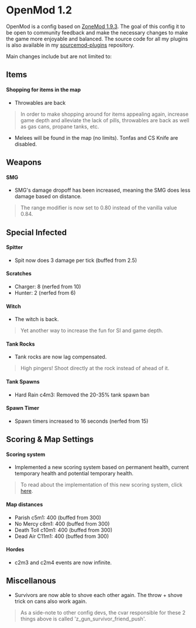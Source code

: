 # OpenMod 1.2

OpenMod is a config based on [ZoneMod 1.9.3](https://github.com/SirPlease/ZoneMod). The goal of this config it to be open to community feedback
and make the necessary changes to make the game more enjoyable and balanced. The source code for all my plugins is also available in my [sourcemod-plugins](https://github.com/LuckyServ/sourcemod-plugins) repository.  
  
Main changes include but are not limited to:  

## Items

#### Shopping for items in the map

- Throwables are back

> In order to make shopping around for items appealing again, increase game depth and alleviate the lack of pills, throwables are back as well as gas cans, propane tanks, etc.

- Melees will be found in the map (no limits). Tonfas and CS Knife are disabled.

## Weapons

#### SMG
- SMG's damage dropoff has been increased, meaning the SMG does less damage based on distance.

> The range modifier is now set to 0.80 instead of the vanilla value 0.84.

## Special Infected

#### Spitter
- Spit now does 3 damage per tick (buffed from 2.5) 

#### Scratches
- Charger: 8 (nerfed from 10)
- Hunter: 2 (nerfed from 6)  

#### Witch

- The witch is back.

> Yet another way to increase the fun for SI and game depth.

#### Tank Rocks

- Tank rocks are now lag compensated. 

> High pingers! Shoot directly at the rock instead of ahead of it.

#### Tank Spawns
- Hard Rain c4m3: Removed the 20-35% tank spawn ban

#### Spawn Timer
- Spawn timers increased to 16 seconds (nerfed from 15)

## Scoring & Map Settings

#### Scoring system
- Implemented a new scoring system based on permanent health, current temporary 
health and potential temporary health.

> To read about the implementation of this new scoring system, click [here](https://github.com/LuckyServ/sourcemod-plugins/blob/master/source/l4d2_health_temp_bonus.sp).

#### Map distances
- Parish c5m1: 400 (buffed from 300)
- No Mercy c8m1: 400 (buffed from 300) 
- Death Toll c10m1: 400 (buffed from 300)
- Dead Air C11m1: 400 (buffed from 300)

#### Hordes
- c2m3 and c2m4 events are now infinite.  

## Miscellanous

- Survivors are now able to shove each other again. The throw + shove trick on cans also work again.

> As a side-note to other config devs, the cvar responsible for these 2 things above is called 'z_gun_survivor_friend_push'.
